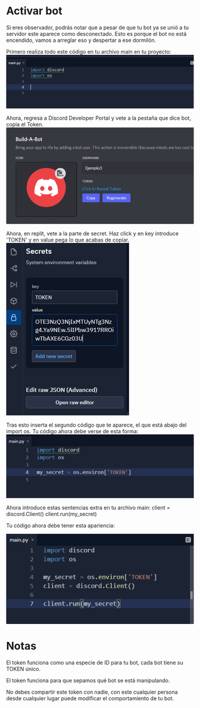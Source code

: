 # Activar bot

Si eres observador, podrás notar que a pesar de que tu bot ya se unió a tu servidor este aparece como desconectado. Esto es porque el bot no está encendido, vamos a arreglar eso y despertar a ese dormilón.

Primero realiza todo este código en tu archivo main en tu proyecto:
![paso5.1](https://github.com/VictorFloresJuarez/Bots-de-Discord/blob/main/Recursos/paso5.1.png?raw=true)

Ahora, regresa a Discord Developer Portal y vete a la pestaña que dice bot, copia el Token.
![paso5.2](https://github.com/VictorFloresJuarez/Bots-de-Discord/blob/main/Recursos/paso5.2.png?raw=true)

Ahora, en replit, vete a la parte de secret. Haz click y en key introduce 'TOKEN' y en value pega lo que acabas de copiar.
![paso5.3](https://github.com/VictorFloresJuarez/Bots-de-Discord/blob/main/Recursos/paso5.3.png?raw=true)

Tras esto inserta el segundo código que te aparece, el que está abajo del import os. Tu código ahora debe verse de esta forma:
![paso5.4](https://github.com/VictorFloresJuarez/Bots-de-Discord/blob/main/Recursos/paso5.4.png?raw=true)

Ahora introduce estas sentencias extra en tu archivo main:
client = discord.Client()
client.run(my_secret)

Tu código ahora debe tener esta apariencia:

![paso5.5](https://github.com/VictorFloresJuarez/Bots-de-Discord/blob/main/Recursos/paso5.5.png?raw=true)


# Notas

El token funciona como una especie de ID para tu bot, cada bot tiene su TOKEN único.

El token funciona para que sepamos qué bot se está manipulando.

No debes compartir este token con nadie, con este cualquier persona desde cualquier lugar puede modificar el comportamiento de tu bot.
